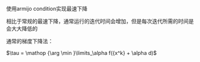 使用armijo condition实现最速下降

相比于常规的最速下降，通常运行的迭代时间会增加，但是每次迭代所需的时间是会大大降低的

通常的梯度下降法：

$\tau  = \mathop {\arg \min }\limits_\alpha  f({x^k} + \alpha d)$
